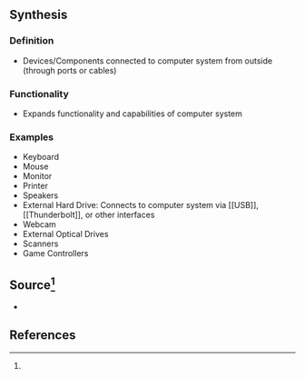 ## Synthesis
### Definition
- Devices/Components connected to computer system from outside (through ports or cables)
### Functionality
- Expands functionality and capabilities of computer system
### Examples
- Keyboard
- Mouse
- Monitor
- Printer
- Speakers
- External Hard Drive: Connects to computer system via [[USB]], [[Thunderbolt]], or other interfaces
- Webcam
- External Optical Drives
- Scanners
- Game Controllers
## Source[^1]
- 
## References

[^1]:
